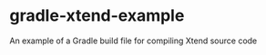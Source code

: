 gradle-xtend-example
====================

An example of a Gradle build file for compiling Xtend source code